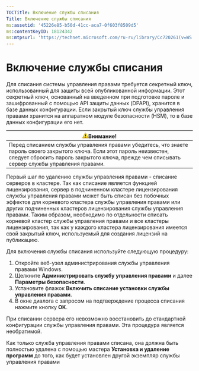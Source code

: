 ```yaml
---
TOCTitle: Включение службы списания
Title: Включение службы списания
ms:assetid: '45226e85-b50d-41cc-aca7-0f603f8509d5'
ms:contentKeyID: 18124342
ms:mtpsurl: 'https://technet.microsoft.com/ru-ru/library/Cc720261(v=WS.10)'
---
```


Включение службы списания
=========================

Для списания системы управления правами требуется секретный ключ, использованный для защиты всей опубликованной информации. Этот секретный ключ, основанный на введенном при подготовке пароле и зашифрованный с помощью API защиты данных (DPAPI), хранится в базе данных конфигурации. Если закрытый ключ службы управления правами хранится на аппаратном модуле безопасности (HSM), то в базе данных конфигурации его нет.

| ![](/security-updates/images/Cc720261.Caution(WS.10).gif)Внимание!                                                                                                                                               |
|-----------------------------------------------------------------------------------------------------------------------------------------------------------------------------------------------------------------------------|
| Перед списанием службы управления правами убедитесь, что знаете пароль своего закрытого ключа. Если этот пароль неизвестен, следует сбросить пароль закрытого ключа, прежде чем списывать сервер службы управления правами. |

Первый шаг по удалению службы управления правами - списание серверов в кластере. Так как списание является функцией лицензирования, сервер в подчиненном кластере лицензирования службы управления правами может быть списан без побочных эффектов для корневого кластера службы управления правами или других подчиненных кластеров лицензирования службы управления правами. Таким образом, необходимо по отдельности списать корневой кластер службы управления правами и все кластеры лицензирования, так как у каждого кластера лицензирования имеется свой закрытый ключ, используемый для создания лицензий на публикацию.

Для включения службы списания используйте следующую процедуру:

1.  Откройте веб-узел администрирования службы управления правами Windows.
2.  Щелкните **Администрировать службу управления правами** и далее **Параметры безопасности**.
3.  Установите флажок **Включить списание установки службы управления правами**.
4.  В окне диалога с запросом на подтверждение процесса списания нажмите кнопку **OK**.

При списании сервера его невозможно восстановить до стандартной конфигурации службы управления правами. Эта процедура является необратимой.

Как только служба управления правами списана, она должна быть полностью удалена с помощью мастера **Установка и удаление программ** до того, как будет установлен другой экземпляр службы управления правами
